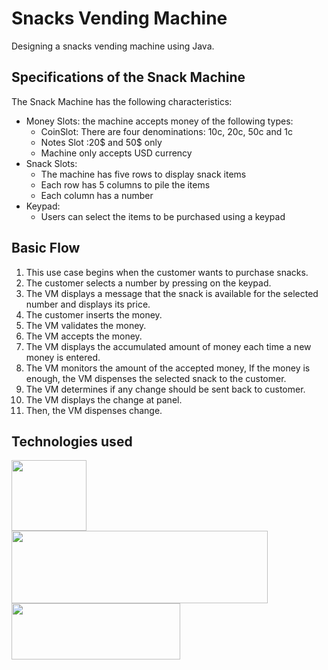 # Snacks Vending Machine
Designing a snacks vending machine using Java.

## Specifications of the Snack Machine
The Snack Machine has the following characteristics:
* Money Slots: the machine accepts money of the following types:
  * CoinSlot: There are four denominations: 10c, 20c, 50c and 1c 
  * Notes Slot :20$ and 50$ only
  * Machine only accepts USD currency
* Snack Slots: 
  * The machine has five rows to display snack items
  * Each row has 5 columns to pile the items
  * Each column has a number
* Keypad:
  * Users can select the items to be purchased using a keypad

## Basic Flow
1.	This use case begins when the customer wants to purchase snacks.
2.	The customer selects a number by pressing on the keypad. 
3.	The VM displays a message that the snack is available for the selected number and displays its price.
4.	The customer inserts the money.
5. The VM validates the money.
6.	The VM accepts the money. 
7.	The VM displays the accumulated amount of money each time a new money is entered.
8.	The VM monitors the amount of the accepted money, If the money is enough, the VM dispenses the selected snack to the customer. 
9.	The VM determines if any change should be sent back to customer.
10.	The VM displays the change at panel. 
11.	Then, the VM dispenses change.

## Technologies used
<div>
 <img src="https://user-images.githubusercontent.com/81507185/166120089-f0c85094-9746-4fe6-a83f-988046899e2d.png" width="120" height="112.5"/>
 <img src="https://user-images.githubusercontent.com/81507185/166120215-e985eeec-d451-4894-890a-cbf48ad36b0c.png" width="410" height="116"/>
 <img src="https://user-images.githubusercontent.com/81507185/166122510-d76ddaf3-350f-433f-85e2-0802dcadc5b6.png" width="270" height="90"/>
</div>

